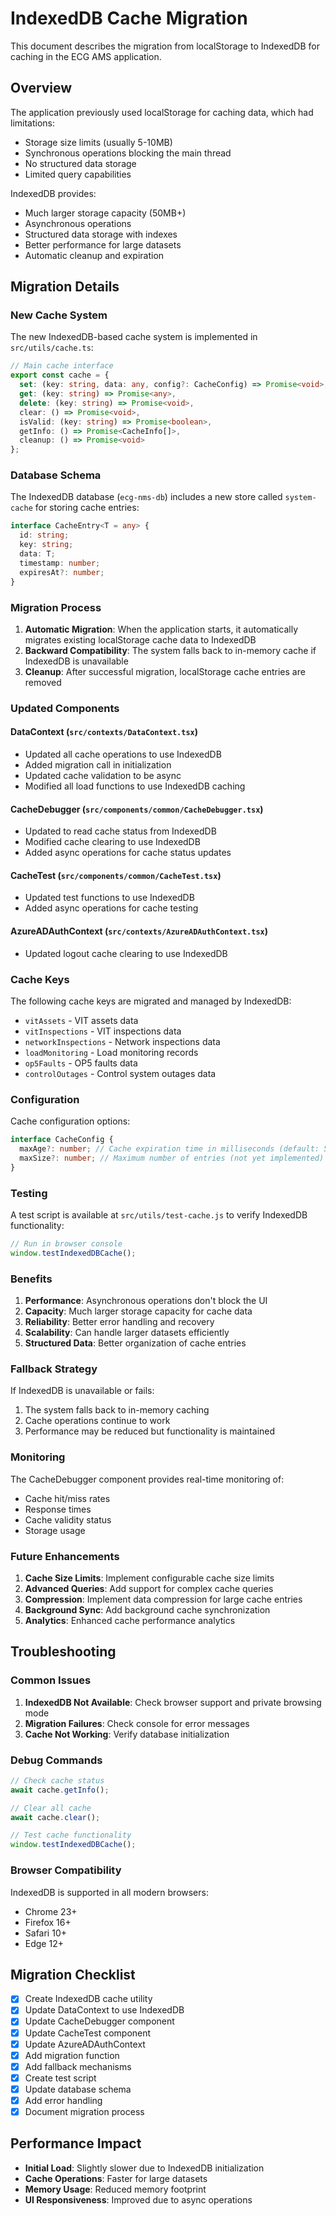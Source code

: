 # IndexedDB Cache Migration

This document describes the migration from localStorage to IndexedDB for caching in the ECG AMS application.

## Overview

The application previously used localStorage for caching data, which had limitations:
- Storage size limits (usually 5-10MB)
- Synchronous operations blocking the main thread
- No structured data storage
- Limited query capabilities

IndexedDB provides:
- Much larger storage capacity (50MB+)
- Asynchronous operations
- Structured data storage with indexes
- Better performance for large datasets
- Automatic cleanup and expiration

## Migration Details

### New Cache System

The new IndexedDB-based cache system is implemented in `src/utils/cache.ts`:

```typescript
// Main cache interface
export const cache = {
  set: (key: string, data: any, config?: CacheConfig) => Promise<void>,
  get: (key: string) => Promise<any>,
  delete: (key: string) => Promise<void>,
  clear: () => Promise<void>,
  isValid: (key: string) => Promise<boolean>,
  getInfo: () => Promise<CacheInfo[]>,
  cleanup: () => Promise<void>
};
```

### Database Schema

The IndexedDB database (`ecg-nms-db`) includes a new store called `system-cache` for storing cache entries:

```typescript
interface CacheEntry<T = any> {
  id: string;
  key: string;
  data: T;
  timestamp: number;
  expiresAt?: number;
}
```

### Migration Process

1. **Automatic Migration**: When the application starts, it automatically migrates existing localStorage cache data to IndexedDB
2. **Backward Compatibility**: The system falls back to in-memory cache if IndexedDB is unavailable
3. **Cleanup**: After successful migration, localStorage cache entries are removed

### Updated Components

#### DataContext (`src/contexts/DataContext.tsx`)
- Updated all cache operations to use IndexedDB
- Added migration call in initialization
- Updated cache validation to be async
- Modified all load functions to use IndexedDB caching

#### CacheDebugger (`src/components/common/CacheDebugger.tsx`)
- Updated to read cache status from IndexedDB
- Modified cache clearing to use IndexedDB
- Added async operations for cache status updates

#### CacheTest (`src/components/common/CacheTest.tsx`)
- Updated test functions to use IndexedDB
- Added async operations for cache testing

#### AzureADAuthContext (`src/contexts/AzureADAuthContext.tsx`)
- Updated logout cache clearing to use IndexedDB

### Cache Keys

The following cache keys are migrated and managed by IndexedDB:

- `vitAssets` - VIT assets data
- `vitInspections` - VIT inspections data
- `networkInspections` - Network inspections data
- `loadMonitoring` - Load monitoring records
- `op5Faults` - OP5 faults data
- `controlOutages` - Control system outages data

### Configuration

Cache configuration options:

```typescript
interface CacheConfig {
  maxAge?: number; // Cache expiration time in milliseconds (default: 5 minutes)
  maxSize?: number; // Maximum number of entries (not yet implemented)
}
```

### Testing

A test script is available at `src/utils/test-cache.js` to verify IndexedDB functionality:

```javascript
// Run in browser console
window.testIndexedDBCache();
```

### Benefits

1. **Performance**: Asynchronous operations don't block the UI
2. **Capacity**: Much larger storage capacity for cache data
3. **Reliability**: Better error handling and recovery
4. **Scalability**: Can handle larger datasets efficiently
5. **Structured Data**: Better organization of cache entries

### Fallback Strategy

If IndexedDB is unavailable or fails:
1. The system falls back to in-memory caching
2. Cache operations continue to work
3. Performance may be reduced but functionality is maintained

### Monitoring

The CacheDebugger component provides real-time monitoring of:
- Cache hit/miss rates
- Response times
- Cache validity status
- Storage usage

### Future Enhancements

1. **Cache Size Limits**: Implement configurable cache size limits
2. **Advanced Queries**: Add support for complex cache queries
3. **Compression**: Implement data compression for large cache entries
4. **Background Sync**: Add background cache synchronization
5. **Analytics**: Enhanced cache performance analytics

## Troubleshooting

### Common Issues

1. **IndexedDB Not Available**: Check browser support and private browsing mode
2. **Migration Failures**: Check console for error messages
3. **Cache Not Working**: Verify database initialization

### Debug Commands

```javascript
// Check cache status
await cache.getInfo();

// Clear all cache
await cache.clear();

// Test cache functionality
window.testIndexedDBCache();
```

### Browser Compatibility

IndexedDB is supported in all modern browsers:
- Chrome 23+
- Firefox 16+
- Safari 10+
- Edge 12+

## Migration Checklist

- [x] Create IndexedDB cache utility
- [x] Update DataContext to use IndexedDB
- [x] Update CacheDebugger component
- [x] Update CacheTest component
- [x] Update AzureADAuthContext
- [x] Add migration function
- [x] Add fallback mechanisms
- [x] Create test script
- [x] Update database schema
- [x] Add error handling
- [x] Document migration process

## Performance Impact

- **Initial Load**: Slightly slower due to IndexedDB initialization
- **Cache Operations**: Faster for large datasets
- **Memory Usage**: Reduced memory footprint
- **UI Responsiveness**: Improved due to async operations 